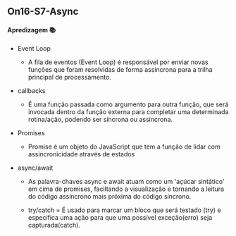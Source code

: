 ## On16-S7-Async

#### Apredizagem :books:

- Event Loop
  
  - A fila de eventos (Event Loop) é responsável por enviar novas funções que foram resolvidas de forma assíncrona para a trilha principal de processamento.

- callbacks
  
  - É uma função passada como argumento para outra função, que será invocada dentro da função externa para completar uma determinada rotina/ação, podendo ser síncrona ou assíncrona.

- Promises
  
  - Promise é um objeto do JavaScript que tem a função de lidar com assincronicidade através de estados

- async/await
  
  - As palavra-chaves async e await atuam como um 'açúcar sintático' em cima de promises, faciltando a visualização e tornando a leitura do código assíncrono mais próxima do código síncrono.
  
  - try/catch = É usado para marcar um bloco que será testado (try) e especifica uma ação para que uma possível exceção(erro) seja capturada(catch).
